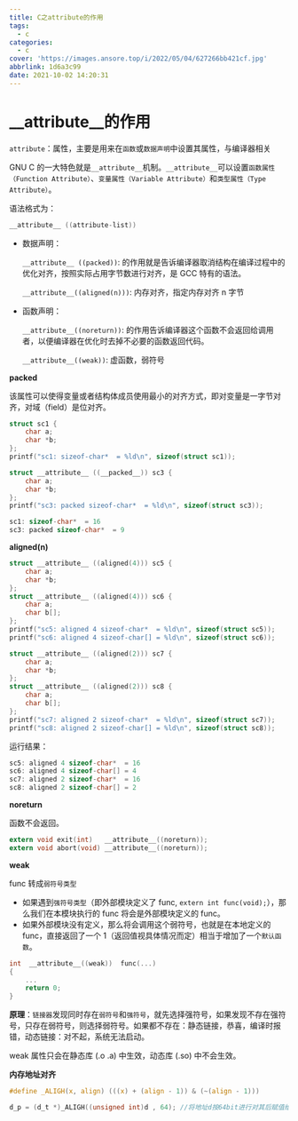 ```yaml
---
title: C之attribute的作用
tags:
  - c
categories:
  - c
cover: 'https://images.ansore.top/i/2022/05/04/627266bb421cf.jpg'
abbrlink: 1d6a3c99
date: 2021-10-02 14:20:31
---
```


# __attribute__的作用

`attribute`：属性，主要是用来在`函数`或`数据声明`中设置其属性，与编译器相关

GNU C 的一大特色就是`__attribute__`机制。`__attribute__`可以设置`函数属性（Function Attribute）`、`变量属性（Variable Attribute）`和`类型属性（Type Attribute）`。

语法格式为：

```c
__attribute__ ((attribute-list))
```

- 数据声明：
    
    `__attribute__ ((packed))`: 的作用就是告诉编译器取消结构在编译过程中的优化对齐，按照实际占用字节数进行对齐，是 GCC 特有的语法。
    
    `__attribute__((aligned(n)))`: 内存对齐，指定内存对齐 n 字节
    
- 函数声明：
    
    `__attribute__((noreturn))`: 的作用告诉编译器这个函数不会返回给调用者，以便编译器在优化时去掉不必要的函数返回代码。
    
    `__attribute__((weak))`: 虚函数，弱符号
    

**packed**

该属性可以使得变量或者结构体成员使用最小的对齐方式，即对变量是一字节对齐，对域（field）是位对齐。

```c
struct sc1 {
    char a;
    char *b;
};
printf("sc1: sizeof-char*  = %ld\n", sizeof(struct sc1));

struct __attribute__ ((__packed__)) sc3 {
    char a;
    char *b;
};
printf("sc3: packed sizeof-char*  = %ld\n", sizeof(struct sc3));
```

```c
sc1: sizeof-char*  = 16
sc3: packed sizeof-char*  = 9
```

**aligned(n)**

```c
struct __attribute__ ((aligned(4))) sc5 {
    char a;
    char *b;
};
struct __attribute__ ((aligned(4))) sc6 {
    char a;
    char b[];
};
printf("sc5: aligned 4 sizeof-char*  = %ld\n", sizeof(struct sc5));
printf("sc6: aligned 4 sizeof-char[] = %ld\n", sizeof(struct sc6));

struct __attribute__ ((aligned(2))) sc7 {
    char a;
    char *b;
};
struct __attribute__ ((aligned(2))) sc8 {
    char a;
    char b[];
};
printf("sc7: aligned 2 sizeof-char*  = %ld\n", sizeof(struct sc7));
printf("sc8: aligned 2 sizeof-char[] = %ld\n", sizeof(struct sc8));
```

运行结果：

```c
sc5: aligned 4 sizeof-char*  = 16
sc6: aligned 4 sizeof-char[] = 4
sc7: aligned 2 sizeof-char*  = 16
sc8: aligned 2 sizeof-char[] = 2
```

**noreturn**

函数不会返回。

```c
extern void exit(int)   __attribute__((noreturn));
extern void abort(void) __attribute__((noreturn));
```

**weak**

func 转成`弱符号类型`

- 如果遇到`强符号类型`（即外部模块定义了 func, `extern int func(void);`），那么我们在本模块执行的 func 将会是外部模块定义的 func。
- 如果外部模块没有定义，那么将会调用这个弱符号，也就是在本地定义的 func，直接返回了一个 1（返回值视具体情况而定）相当于增加了一个`默认函数`。

```c
int  __attribute__((weak))  func(...)
{
    ...
    return 0;
}
```

**原理**：`链接器`发现同时存在`弱符号`和`强符号`，就先选择强符号，如果发现不存在强符号，只存在弱符号，则选择弱符号。如果都不存在：静态链接，恭喜，编译时报错，动态链接：对不起，系统无法启动。

weak 属性只会在静态库 (.o .a) 中生效，动态库 (.so) 中不会生效。

**内存地址对齐**

```c
#define _ALIGH(x, align) (((x) + (align - 1)) & (~(align - 1)))

d_p = (d_t *)_ALIGH((unsigned int)d , 64); //将地址d按64bit进行对其后赋值给d_p指针
```
